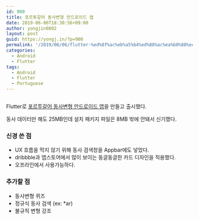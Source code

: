 ```yaml
---
id: 900
title: 포르투갈어 동사변형 안드로이드 앱
date: 2019-06-06T18:30:56+09:00
author: yongjin0802
layout: post
guid: https://yongj.in/?p=900
permalink: '/2019/06/06/flutter-%ed%8f%ac%eb%a5%b4%ed%88%ac%ea%b0%88%ec%96%b4-%eb%8f%99%ec%82%ac%eb%b3%80%ed%98%95-%ec%95%88%eb%93%9c%eb%a1%9c%ec%9d%b4%eb%93%9c-%ec%95%b1/'
categories:
  - Android
  - Flutter
tags:
  - Android
  - Flutter
  - Portuguese
---
```

<figure class="wp-block-image"><img src="https://i0.wp.com/yongj.in/wp-content/uploads/2019/06/플레이스토어.png?fit=840%2C742&ssl=1" alt="" class="wp-image-901" srcset="https://yongj.in/wp-content/uploads/2019/06/플레이스토어.png 1432w, https://yongj.in/wp-content/uploads/2019/06/플레이스토어-300x265.png 300w, https://yongj.in/wp-content/uploads/2019/06/플레이스토어-768x679.png 768w, https://yongj.in/wp-content/uploads/2019/06/플레이스토어-1024x905.png 1024w, https://yongj.in/wp-content/uploads/2019/06/플레이스토어-1000x884.png 1000w, https://yongj.in/wp-content/uploads/2019/06/플레이스토어-339x300.png 339w" sizes="(max-width: 1432px) 100vw, 1432px" /></figure> 

Flutter로 [포르투갈어 동사변형 안드로이드 앱](https://play.google.com/store/apps/details?id=com.yongj.in.pt_conjugate)을 만들고 출시했다.

동사 데이터만 해도 25MB인데 설치 패키지 파일은 8MB 밖에 안돼서 신기했다.

### 신경 쓴 점

  * UX 흐름을 막지 않기 위해 동사 검색창을 Appbar에도 넣었다.
  * dribbble과 앱스토어에서 많이 보이는 동글동글한 카드 디자인을 적용했다.
  * 오프라인에서 사용가능하다.

### 추가할 점

  * 동사변형 퀴즈
  * 정규식 동사 검색 (ex: *ar)
  * 불규칙 변형 강조
